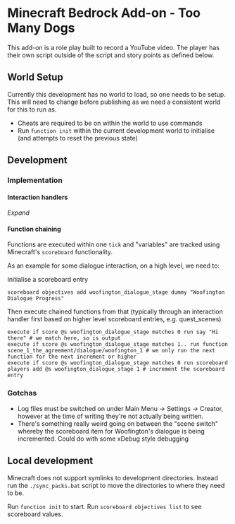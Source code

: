 # Minecraft Bedrock Add-on - Too Many Dogs

This add-on is a role play built to record a YouTube video. The player has their own script outside of the script and story points as defined below.

## World Setup

Currently this development has no world to load, so one needs to be setup. This will need to change before publishing as we need a consistent world for this to run as.

* Cheats are required to be on within the world to use commands
* Run `function init` within the current development world to initialise (and attempts to reset the previous state)

## Development

### Implementation

#### Interaction handlers

_Expand_

#### Function chaining

Functions are executed within one `tick` and "variables" are tracked using Minecraft's `scoreboard` functionality.

As an example for some dialogue interaction, on a high level, we need to:

Initialise a scoreboard entry

```
scoreboard objectives add woofington_dialogue_stage dummy "Woofington Dialogue Progress"
```

Then execute chained functions from that (typically through an interaction handler first based on higher level scoreboard entries, e.g. quest_scenes)

```
execute if score @s woofington_dialogue_stage matches 0 run say "Hi there" # we match here, so is output
execute if score @s woofington_dialogue_stage matches 1.. run function scene_1_the_agreement/dialogue/woofington_1 # we only run the next function for the next increment or higher
execute if score @s woofington_dialogue_stage matches 0 run scoreboard players add @s woofington_dialogue_stage 1 # increment the scoreboard entry
```

### Gotchas

* Log files must be switched on under Main Menu -> Settings -> Creator, however at the time of writing they're not actually being written.
* There's something really weird going on between the "scene switch" whereby the scoreboard item for Woofington's dialogue is being incremented. Could do with some xDebug style debugging

## Local development

Minecraft does not support symlinks to development directories. Instead run the `./sync_packs.bat` script to move the directories to where they need to be.

Run `function init` to start. Run `scoreboard objectives list` to see scoreboard values.

